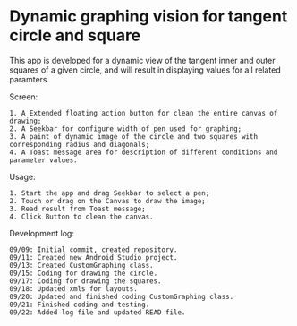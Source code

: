# Dynamic graphing vision for tangent circle and square

This app is developed for a dynamic view of the tangent inner and outer squares of a given circle, and will result in displaying values for all related paramters.

Screen:

    1. A Extended floating action button for clean the entire canvas of drawing;
    2. A Seekbar for configure width of pen used for graphing;
    3. A paint of dynamic image of the circle and two squares with corresponding radius and diagonals;
    4. A Toast message area for description of different conditions and parameter values.
  
Usage:

    1. Start the app and drag Seekbar to select a pen;
    2. Touch or drag on the Canvas to draw the image;
    3. Read result from Toast message;
    4. Click Button to clean the canvas.
    
Development log:

    09/09: Initial commit, created repository.
    09/11: Created new Android Studio project.
    09/13: Created CustomGraphing class.
    09/15: Coding for drawing the circle.
    09/17: Coding for drawing the squares.
    09/18: Updated xmls for layouts.
    09/20: Updated and finished coding CustomGraphing class.
    09/21: Finished coding and testing.    
    09/22: Added log file and updated READ file.
